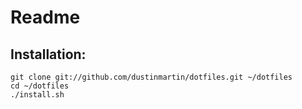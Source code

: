 # Readme

## Installation:

```
git clone git://github.com/dustinmartin/dotfiles.git ~/dotfiles
cd ~/dotfiles
./install.sh
```
